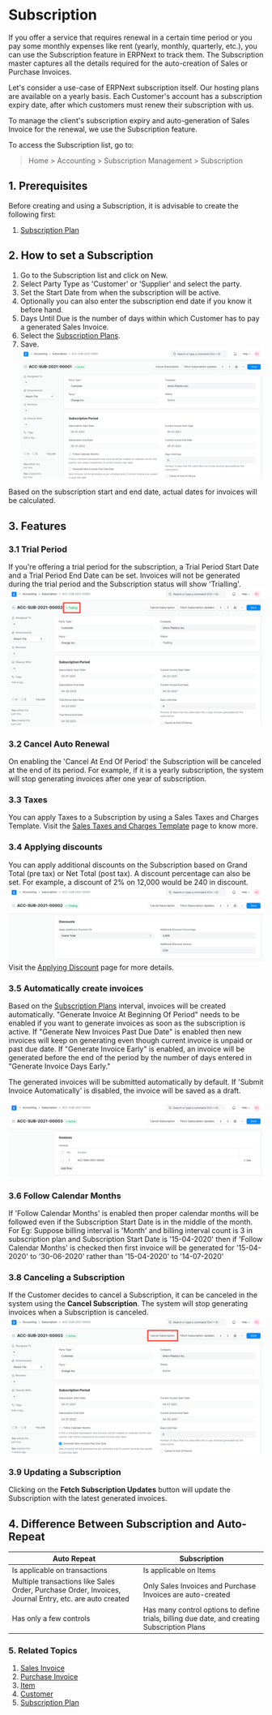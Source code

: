 
# Subscription


If you offer a service that requires renewal in a certain time period or you pay some monthly expenses like rent (yearly, monthly, quarterly, etc.), you can use the Subscription feature in ERPNext to track them. The Subscription master captures all the details required for the auto-creation of Sales or Purchase Invoices.


Let's consider a use-case of ERPNext subscription itself. Our hosting plans are available on a yearly basis. Each Customer's account has a subscription expiry date, after which customers must renew their subscription with us.


To manage the client's subscription expiry and auto-generation of Sales Invoice for the renewal, we use the Subscription feature.


To access the Subscription list, go to:



> 
> Home > Accounting > Subscription Management > Subscription
> 
> 
> 


## 1. Prerequisites


Before creating and using a Subscription, it is advisable to create the following first:


1. [Subscription Plan](/docs/v13/user/manual/en/accounts/subscription-plan)


## 2. How to set a Subscription


1. Go to the Subscription list and click on New.
2. Select Party Type as 'Customer' or 'Supplier' and select the party.
3. Set the Start Date from when the subscription will be active.
4. Optionally you can also enter the subscription end date if you know it before hand.
5. Days Until Due is the number of days within which Customer has to pay a generated Sales Invoice.
6. Select the [Subscription Plans](/docs/v13/user/manual/en/accounts/subscription-plan).
7. Save.
![Subscription](/files/subscription.png)


Based on the subscription start and end date, actual dates for invoices will be calculated.


## 3. Features


### 3.1 Trial Period


If you're offering a trial period for the subscription, a Trial Period Start Date and a Trial Period End Date can be set. Invoices will not be generated during the trial period and the Subscription status will show 'Trialling'.
![Subscription Trial](/files/subscription-trial.png)


### 3.2 Cancel Auto Renewal


On enabling the 'Cancel At End Of Period' the Subscription will be canceled at the end of its period. For example, if it is a yearly subscription, the system will stop generating invoices after one year of subscription.


### 3.3 Taxes


You can apply Taxes to a Subscription by using a Sales Taxes and Charges Template. Visit the [Sales Taxes and Charges Template](/docs/v13/user/manual/en/selling/sales-taxes-and-charges-template) page to know more.


### 3.4 Applying discounts


You can apply additional discounts on the Subscription based on Grand Total (pre tax) or Net Total (post tax). A discount percentage can also be set. For example, a discount of 2% on 12,000 would be 240 in discount.
 ![Subscription Discount](/files/subscription-discount.png)
Visit the [Applying Discount](/docs/v13/user/manual/en/selling/articles/applying-discount) page for more details.


### 3.5 Automatically create invoices


Based on the [Subscription Plans](/docs/v13/user/manual/en/accounts/subscription-plan) interval, invoices will be created automatically. "Generate Invoice At Beginning Of Period" needs to be enabled if you want to generate invoices as soon as the subscription is active. If "Generate New Invoices Past Due Date" is enabled then new invoices will keep on generating even though current invoice is unpaid or past due date. If "Generate Invoice Early" is enabled, an invoice will be generated before the end of the period by the number of days entered in "Generate Invoice Days Early."


The generated invoices will be submitted automatically by default. If 'Submit Invoice Automatically' is disabled, the invoice will be saved as a draft.


![Subscription Invoices](/files/subscription-invoices.png)


### 3.6 Follow Calendar Months


If 'Follow Calendar Months' is enabled then proper calendar months will be followed even if the Subscription Start Date is in the middle of the month. For Eg: Suppose billing interval is 'Month' and billing interval count is 3 in subscription plan and Subscription Start Date is '15-04-2020' then if 'Follow Calendar Months' is checked then first invoice will be generated for '15-04-2020' to '30-06-2020' rather than '15-04-2020' to '14-07-2020'


### 3.8 Canceling a Subscription


If the Customer decides to cancel a Subscription, it can be canceled in the system using the **Cancel Subscription**. The system will stop generating invoices when a Subscription is canceled.
 ![Subscription Cancel](/files/subscription-cancel.png)


### 3.9 Updating a Subscription


Clicking on the **Fetch Subscription Updates** button will update the Subscription with the latest generated invoices.


## 4. Difference Between Subscription and Auto-Repeat




| Auto Repeat | Subscription |
| --- | --- |
| Is applicable on transactions | Is applicable on Items |
| Multiple transactions like Sales Order, Purchase Order, Invoices, Journal Entry, etc. are auto created | Only Sales Invoices and Purchase Invoices are auto-created |
| Has only a few controls | Has many control options to define trials, billing due date, and creating Subscription Plans |


### 5. Related Topics


1. [Sales Invoice](/docs/v13/user/manual/en/accounts/sales-invoice)
2. [Purchase Invoice](/docs/v13/user/manual/en/accounts/purchase-invoice)
3. [Item](/docs/v13/user/manual/en/stock/item)
4. [Customer](/docs/v13/user/manual/en/CRM/customer)
5. [Subscription Plan](/docs/v13/user/manual/en/accounts/subscription-plan)



